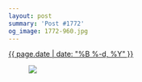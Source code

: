 ```yaml
---
layout: post
summary: 'Post #1772'
og_image: 1772-960.jpg
---
```


<div class="post">
 <time>
  <a href="/1772">
   {{ page.date | date: "%B %-d, %Y" }}
  </a>
 </time>
 <a href="/1772">
  <figure data-taken="5/21/2023">
   <img sizes="(min-width: 700px) 50vw, calc(100vw - 2rem)" src="{{ site.assets_url }}/1772-480.jpg" srcset="{{ site.assets_url }}/1772-240.jpg 240w, {{ site.assets_url }}/1772-480.jpg 480w, {{ site.assets_url }}/1772-720.jpg 720w, {{ site.assets_url }}/1772-960.jpg 960w"/>
  </figure>
 </a>
</div>
